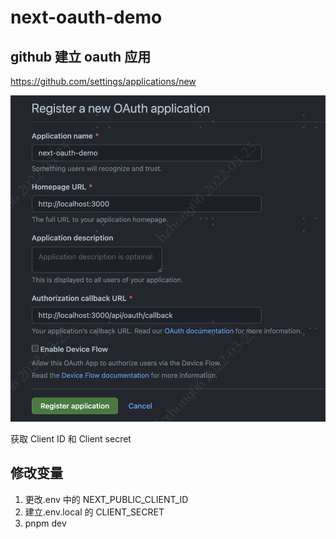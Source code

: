 # next-oauth-demo

## github 建立 oauth 应用

<https://github.com/settings/applications/new>

![](./public/register-a-new-oauth-application.png)

获取 Client ID 和 Client secret

## 修改变量

1. 更改.env 中的 NEXT_PUBLIC_CLIENT_ID
2. 建立.env.local 的 CLIENT_SECRET
3. pnpm dev
